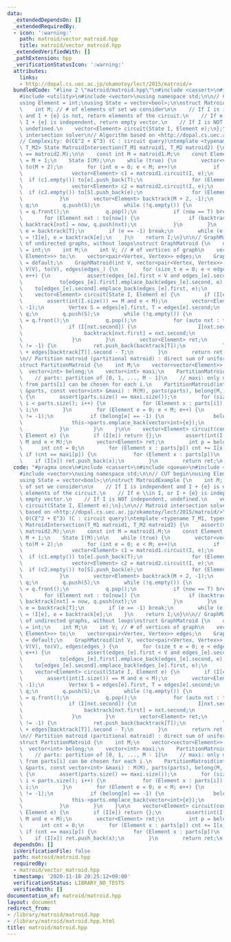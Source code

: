 ```yaml
---
data:
  _extendedDependsOn: []
  _extendedRequiredBy:
  - icon: ':warning:'
    path: matroid/vector_matroid.hpp
    title: matroid/vector_matroid.hpp
  _extendedVerifiedWith: []
  _pathExtension: hpp
  _verificationStatusIcon: ':warning:'
  attributes:
    links:
    - http://dopal.cs.uec.ac.jp/okamotoy/lect/2015/matroid/>
  bundledCode: "#line 2 \"matroid/matroid.hpp\"\n#include <cassert>\n#include <queue>\n\
    #include <utility>\n#include <vector>\nusing namespace std;\n\n// CUT begin\n\
    using Element = int;\nusing State = vector<bool>;\n\nstruct MatroidExample {\n\
    \    int M; // # of elements of set we consider\n\n    // If I is independent\
    \ and I + {e} is not, return elements of the circuit.\n    // If e \\in I, or\
    \ I + {e} is independent, return empty vector.\n    // If I is NOT independent,\
    \ undefined.\n    vector<Element> circuit(State I, Element e);\n};\n\n// Matroid\
    \ intersection solver\n// Algorithm based on <http://dopal.cs.uec.ac.jp/okamotoy/lect/2015/matroid/>\n\
    // Complexity: O(CE^2 + E^3) (C : circuit query)\ntemplate <typename T_M1, typename\
    \ T_M2> State MatroidIntersection(T_M1 matroid1, T_M2 matroid2) {\n    assert(matroid1.M\
    \ == matroid2.M);\n\n    const int M = matroid1.M;\n    const Element S = M, T\
    \ = M + 1;\n    State I(M);\n\n    while (true) {\n        vector<vector<Element>>\
    \ to(M + 2);\n        for (int e = 0; e < M; e++)\n            if (!I[e]) {\n\
    \                vector<Element> c1 = matroid1.circuit(I, e);\n              \
    \  if (c1.empty()) to[e].push_back(T);\n                for (Element f : c1) to[e].push_back(f);\n\
    \                vector<Element> c2 = matroid2.circuit(I, e);\n              \
    \  if (c2.empty()) to[S].push_back(e);\n                for (Element f : c2) to[f].push_back(e);\n\
    \            }\n        vector<Element> backtrack(M + 2, -1);\n        queue<Element>\
    \ q;\n        q.push(S);\n        while (!q.empty()) {\n            Element now\
    \ = q.front();\n            q.pop();\n            if (now == T) break;\n     \
    \       for (Element nxt : to[now]) {\n                if (backtrack[nxt] == -1)\
    \ backtrack[nxt] = now, q.push(nxt);\n            }\n        }\n        Element\
    \ e = backtrack[T];\n        if (e == -1) break;\n        while (e != S) I[e]\
    \ = !I[e], e = backtrack[e];\n    }\n    return I;\n}\n\n// GraphMatroid: subgraph\
    \ of undirected graphs, without loops\nstruct GraphMatroid {\n    using Vertex\
    \ = int;\n    int M;\n    int V; // # of vertices of graph\n    vector<vector<pair<Vertex,\
    \ Element>>> to;\n    vector<pair<Vertex, Vertex>> edges;\n    GraphMatroid()\
    \ = default;\n    GraphMatroid(int V, vector<pair<Vertex, Vertex>> edges_) : M(edges_.size()),\
    \ V(V), to(V), edges(edges_) {\n        for (size_t e = 0; e < edges_.size();\
    \ e++) {\n            assert(edges_[e].first < V and edges_[e].second < V);\n\
    \            to[edges_[e].first].emplace_back(edges_[e].second, e);\n        \
    \    to[edges_[e].second].emplace_back(edges_[e].first, e);\n        }\n    }\n\
    \    vector<Element> circuit(State I, Element e) {\n        if (I[e]) return {};\n\
    \        assert(int(I.size()) == M and e < M);\n        vector<Element> backtrack(V,\
    \ -1);\n        Vertex S = edges[e].first, T = edges[e].second;\n        queue<Vertex>\
    \ q;\n        q.push(S);\n        while (!q.empty()) {\n            Vertex now\
    \ = q.front();\n            q.pop();\n            for (auto nxt : to[now])\n \
    \               if (I[nxt.second]) {\n                    I[nxt.second] = 0;\n\
    \                    backtrack[nxt.first] = nxt.second;\n                    q.push(nxt.first);\n\
    \                }\n        }\n        vector<Element> ret;\n        while (backtrack[T]\
    \ != -1) {\n            ret.push_back(backtrack[T]);\n            T = edges[backtrack[T]].first\
    \ + edges[backtrack[T]].second - T;\n        }\n        return ret;\n    }\n};\n\
    \n// Partition matroid (partitional matroid) : direct sum of uniform matroids\n\
    struct PartitionMatroid {\n    int M;\n    vector<vector<Element>> parts;\n  \
    \  vector<int> belong;\n    vector<int> maxi;\n    PartitionMatroid() = default;\n\
    \    // parts: partition of [0, 1, ..., M - 1]\n    // maxi: only maxi[i] elements\
    \ from parts[i] can be chosen for each i.\n    PartitionMatroid(int M, const vector<vector<int>>\
    \ &parts, const vector<int> &maxi) : M(M), parts(parts), belong(M, -1), maxi(maxi)\
    \ {\n        assert(parts.size() == maxi.size());\n        for (size_t i = 0;\
    \ i < parts.size(); i++) {\n            for (Element x : parts[i]) belong[x] =\
    \ i;\n        }\n        for (Element e = 0; e < M; e++) {\n            // assert(belong[e]\
    \ != -1);\n            if (belong[e] == -1) {\n                belong[e] = this->parts.size();\n\
    \                this->parts.emplace_back(vector<int>{e});\n                this->maxi.push_back(1);\n\
    \            }\n        }\n    }\n\n    vector<Element> circuit(const State &I,\
    \ Element e) {\n        if (I[e]) return {};\n        assert(int(I.size()) ==\
    \ M and e < M);\n        vector<Element> ret;\n        int p = belong[e];\n  \
    \      int cnt = 0;\n        for (Element x : parts[p]) cnt += I[x];\n       \
    \ if (cnt == maxi[p]) {\n            for (Element x : parts[p])\n            \
    \    if (I[x]) ret.push_back(x);\n        }\n        return ret;\n    }\n};\n"
  code: "#pragma once\n#include <cassert>\n#include <queue>\n#include <utility>\n\
    #include <vector>\nusing namespace std;\n\n// CUT begin\nusing Element = int;\n\
    using State = vector<bool>;\n\nstruct MatroidExample {\n    int M; // # of elements\
    \ of set we consider\n\n    // If I is independent and I + {e} is not, return\
    \ elements of the circuit.\n    // If e \\in I, or I + {e} is independent, return\
    \ empty vector.\n    // If I is NOT independent, undefined.\n    vector<Element>\
    \ circuit(State I, Element e);\n};\n\n// Matroid intersection solver\n// Algorithm\
    \ based on <http://dopal.cs.uec.ac.jp/okamotoy/lect/2015/matroid/>\n// Complexity:\
    \ O(CE^2 + E^3) (C : circuit query)\ntemplate <typename T_M1, typename T_M2> State\
    \ MatroidIntersection(T_M1 matroid1, T_M2 matroid2) {\n    assert(matroid1.M ==\
    \ matroid2.M);\n\n    const int M = matroid1.M;\n    const Element S = M, T =\
    \ M + 1;\n    State I(M);\n\n    while (true) {\n        vector<vector<Element>>\
    \ to(M + 2);\n        for (int e = 0; e < M; e++)\n            if (!I[e]) {\n\
    \                vector<Element> c1 = matroid1.circuit(I, e);\n              \
    \  if (c1.empty()) to[e].push_back(T);\n                for (Element f : c1) to[e].push_back(f);\n\
    \                vector<Element> c2 = matroid2.circuit(I, e);\n              \
    \  if (c2.empty()) to[S].push_back(e);\n                for (Element f : c2) to[f].push_back(e);\n\
    \            }\n        vector<Element> backtrack(M + 2, -1);\n        queue<Element>\
    \ q;\n        q.push(S);\n        while (!q.empty()) {\n            Element now\
    \ = q.front();\n            q.pop();\n            if (now == T) break;\n     \
    \       for (Element nxt : to[now]) {\n                if (backtrack[nxt] == -1)\
    \ backtrack[nxt] = now, q.push(nxt);\n            }\n        }\n        Element\
    \ e = backtrack[T];\n        if (e == -1) break;\n        while (e != S) I[e]\
    \ = !I[e], e = backtrack[e];\n    }\n    return I;\n}\n\n// GraphMatroid: subgraph\
    \ of undirected graphs, without loops\nstruct GraphMatroid {\n    using Vertex\
    \ = int;\n    int M;\n    int V; // # of vertices of graph\n    vector<vector<pair<Vertex,\
    \ Element>>> to;\n    vector<pair<Vertex, Vertex>> edges;\n    GraphMatroid()\
    \ = default;\n    GraphMatroid(int V, vector<pair<Vertex, Vertex>> edges_) : M(edges_.size()),\
    \ V(V), to(V), edges(edges_) {\n        for (size_t e = 0; e < edges_.size();\
    \ e++) {\n            assert(edges_[e].first < V and edges_[e].second < V);\n\
    \            to[edges_[e].first].emplace_back(edges_[e].second, e);\n        \
    \    to[edges_[e].second].emplace_back(edges_[e].first, e);\n        }\n    }\n\
    \    vector<Element> circuit(State I, Element e) {\n        if (I[e]) return {};\n\
    \        assert(int(I.size()) == M and e < M);\n        vector<Element> backtrack(V,\
    \ -1);\n        Vertex S = edges[e].first, T = edges[e].second;\n        queue<Vertex>\
    \ q;\n        q.push(S);\n        while (!q.empty()) {\n            Vertex now\
    \ = q.front();\n            q.pop();\n            for (auto nxt : to[now])\n \
    \               if (I[nxt.second]) {\n                    I[nxt.second] = 0;\n\
    \                    backtrack[nxt.first] = nxt.second;\n                    q.push(nxt.first);\n\
    \                }\n        }\n        vector<Element> ret;\n        while (backtrack[T]\
    \ != -1) {\n            ret.push_back(backtrack[T]);\n            T = edges[backtrack[T]].first\
    \ + edges[backtrack[T]].second - T;\n        }\n        return ret;\n    }\n};\n\
    \n// Partition matroid (partitional matroid) : direct sum of uniform matroids\n\
    struct PartitionMatroid {\n    int M;\n    vector<vector<Element>> parts;\n  \
    \  vector<int> belong;\n    vector<int> maxi;\n    PartitionMatroid() = default;\n\
    \    // parts: partition of [0, 1, ..., M - 1]\n    // maxi: only maxi[i] elements\
    \ from parts[i] can be chosen for each i.\n    PartitionMatroid(int M, const vector<vector<int>>\
    \ &parts, const vector<int> &maxi) : M(M), parts(parts), belong(M, -1), maxi(maxi)\
    \ {\n        assert(parts.size() == maxi.size());\n        for (size_t i = 0;\
    \ i < parts.size(); i++) {\n            for (Element x : parts[i]) belong[x] =\
    \ i;\n        }\n        for (Element e = 0; e < M; e++) {\n            // assert(belong[e]\
    \ != -1);\n            if (belong[e] == -1) {\n                belong[e] = this->parts.size();\n\
    \                this->parts.emplace_back(vector<int>{e});\n                this->maxi.push_back(1);\n\
    \            }\n        }\n    }\n\n    vector<Element> circuit(const State &I,\
    \ Element e) {\n        if (I[e]) return {};\n        assert(int(I.size()) ==\
    \ M and e < M);\n        vector<Element> ret;\n        int p = belong[e];\n  \
    \      int cnt = 0;\n        for (Element x : parts[p]) cnt += I[x];\n       \
    \ if (cnt == maxi[p]) {\n            for (Element x : parts[p])\n            \
    \    if (I[x]) ret.push_back(x);\n        }\n        return ret;\n    }\n};\n"
  dependsOn: []
  isVerificationFile: false
  path: matroid/matroid.hpp
  requiredBy:
  - matroid/vector_matroid.hpp
  timestamp: '2020-11-18 20:25:12+09:00'
  verificationStatus: LIBRARY_NO_TESTS
  verifiedWith: []
documentation_of: matroid/matroid.hpp
layout: document
redirect_from:
- /library/matroid/matroid.hpp
- /library/matroid/matroid.hpp.html
title: matroid/matroid.hpp
---
```

